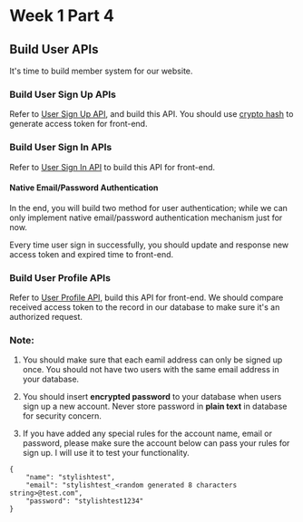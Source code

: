 # Week 1 Part 4

## Build User APIs

It's time to build member system for our website.

### Build User Sign Up APIs

Refer to [User Sign Up API](https://github.com/AppWorks-School/API-Doc/tree/master/Stylish#user-sign-up-api), and build this API. You should use [crypto hash](https://nodejs.org/api/crypto.html#crypto_class_hash) to generate access token for front-end.

### Build User Sign In APIs

Refer to [User Sign In API](https://github.com/AppWorks-School/API-Doc/tree/master/Stylish#user-sign-in-api) to build this API for front-end.

#### Native Email/Password Authentication

In the end, you will build two method for user authentication; while we can only implement native email/password authentication mechanism just for now.

Every time user sign in successfully, you should update and response new access token and expired time to front-end.

### Build User Profile APIs

Refer to [User Profile API](https://github.com/AppWorks-School/API-Doc/tree/master/Stylish#user-profile-api), build this API for front-end. We should compare received access token to the record in our database to make sure it's an authorized request.

### Note:

1. You should make sure that each eamil address can only be signed up once. You should not have two users with the same email address in your database.

2. You should insert **encrypted password** to your database when users sign up a new account. Never store password in **plain text** in database for security concern.

3. If you have added any special rules for the account name, email or password, please make sure the account below can pass your rules for sign up. I will use it to test your functionality.
```
{
    "name": "stylishtest",
    "email": "stylishtest_<random generated 8 characters string>@test.com",
    "password": "stylishtest1234"
}
```